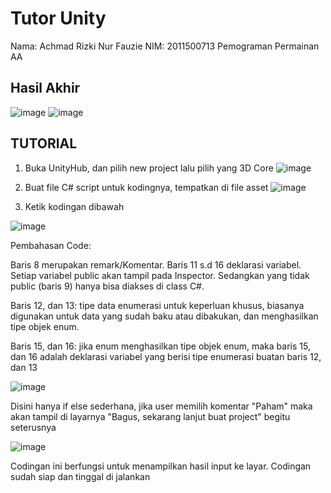 # Tutor Unity
Nama: Achmad Rizki Nur Fauzie
NIM: 2011500713
Pemograman Permainan AA

## Hasil Akhir
![image](https://user-images.githubusercontent.com/75843138/195971597-5d942fee-13d0-4753-af97-bf0429d99e53.png)
![image](https://user-images.githubusercontent.com/75843138/195971608-adfee876-5105-4d6a-baa8-6c42af0d5f45.png)

## TUTORIAL
1. Buka UnityHub, dan pilih new project lalu pilih yang 3D Core
![image](https://user-images.githubusercontent.com/75843138/195971710-b81029a9-003f-4962-8cc8-bc20b776df19.png)

2. Buat file C# script untuk kodingnya, tempatkan di file asset
![image](https://user-images.githubusercontent.com/75843138/195971799-940aac21-f6d2-46ae-97b5-d421d51320ae.png)

3. Ketik kodingan dibawah

![image](https://user-images.githubusercontent.com/75843138/195971909-61f57257-1a40-4f0d-aecb-290022ca205d.png)

Pembahasan Code:

Baris 8 merupakan remark/Komentar. Baris 11 s.d 16 deklarasi variabel. Setiap variabel public akan tampil pada Inspector. Sedangkan yang tidak public (baris 9) hanya bisa diakses di class C#.

Baris 12, dan 13: tipe data enumerasi untuk keperluan khusus, biasanya digunakan untuk data yang sudah baku atau dibakukan, dan menghasilkan tipe objek enum.

Baris 15, dan 16: jika enum menghasilkan tipe objek enum, maka baris 15, dan 16 adalah deklarasi variabel yang berisi tipe enumerasi buatan baris 12, dan 13

![image](https://user-images.githubusercontent.com/75843138/195972322-369d5f29-454d-42aa-a361-c101efd1659a.png)

Disini hanya if else sederhana, jika user memilih komentar "Paham" maka akan tampil di layarnya "Bagus, sekarang lanjut buat project" begitu seterusnya

![image](https://user-images.githubusercontent.com/75843138/195972275-51d0db28-7efa-443f-a535-3a1acbbc6005.png)

Codingan ini berfungsi untuk menampilkan hasil input ke layar. Codingan sudah siap dan tinggal di jalankan
